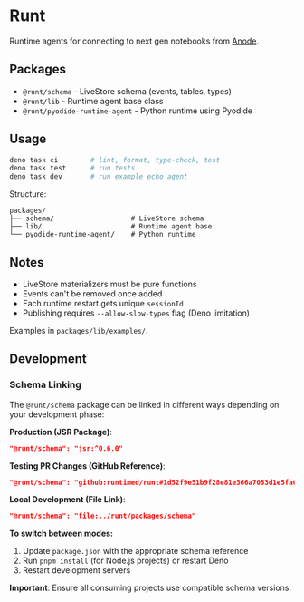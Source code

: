 # Runt

Runtime agents for connecting to next gen notebooks from
[Anode](https://github.com/rgbkrk/anode).

## Packages

- `@runt/schema` - LiveStore schema (events, tables, types)
- `@runt/lib` - Runtime agent base class
- `@runt/pyodide-runtime-agent` - Python runtime using Pyodide

## Usage

```bash
deno task ci        # lint, format, type-check, test
deno task test      # run tests
deno task dev       # run example echo agent
```

Structure:

```
packages/
├── schema/                   # LiveStore schema
├── lib/                      # Runtime agent base
└── pyodide-runtime-agent/    # Python runtime
```

## Notes

- LiveStore materializers must be pure functions
- Events can't be removed once added
- Each runtime restart gets unique `sessionId`
- Publishing requires `--allow-slow-types` flag (Deno limitation)

Examples in `packages/lib/examples/`.

## Development

### Schema Linking

The `@runt/schema` package can be linked in different ways depending on your development phase:

**Production (JSR Package)**:
```json
"@runt/schema": "jsr:^0.6.0"
```

**Testing PR Changes (GitHub Reference)**:
```json
"@runt/schema": "github:runtimed/runt#1d52f9e51b9f28e81e366a7053d1e5fa6164c390&path:/packages/schema"
```

**Local Development (File Link)**:
```json
"@runt/schema": "file:../runt/packages/schema"
```

**To switch between modes:**
1. Update `package.json` with the appropriate schema reference
2. Run `pnpm install` (for Node.js projects) or restart Deno
3. Restart development servers

**Important**: Ensure all consuming projects use compatible schema versions.
